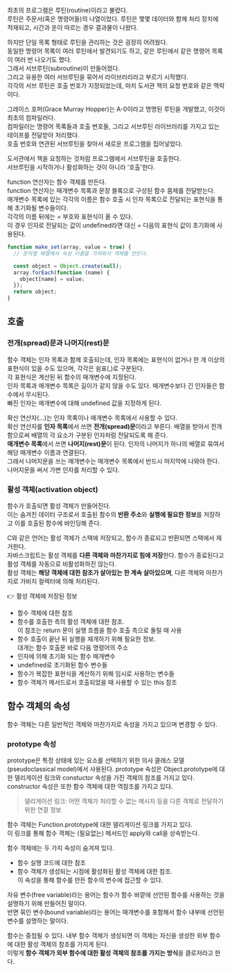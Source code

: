 최초의 프로그램은 루틴(routine)이라고 불렸다.  
루틴은 주문서(혹은 명령어들)의 나열이었다. 루틴은 몇몇 데이터와 함께 처리 장치에 적재되고, 시간과 운이 따르는 경우 결과물이 나왔다.

하지만 단일 목록 형태로 루틴을 관리하는 것은 굉장히 어려웠다.  
동일한 명령어 목록이 여러 루틴에서 발견되기도 하고, 같은 루틴에서 같은 명령어 목록이 여러 번 나오기도 했다.  
그래서 서브루틴(subroutine)이 만들어졌다.  
그리고 유용한 여러 서브루틴을 묶어서 라이브러리라고 부르기 시작했다.  
각각의 서브 루틴은 호출 번호가 지정되었는데, 마치 도서관 책의 요청 번호와 같은 맥락이다.

그레이스 호퍼(Grace Murray Hopper)는 A-0이라고 명명된 루틴을 개발했고, 이것이 최초의 컴파일러다.  
컴파일러는 명령어 목록들과 호출 번호들, 그리고 서브루틴 라이브러리를 가지고 있는 테이프를 전달받아 처리했다.  
호출 번호와 연관된 서브루틴을 찾아서 새로운 프로그램을 집어넣었다.

도서관에서 책을 요청하는 것처럼 프로그램에서 서브루틴을 호출한다.  
서브루틴을 시작하거나 활성화하는 것이 아니라 '호출'한다.

function 연산자는 함수 객체를 만든다.  
function 연산자는 매개변수 목록과 문장 블록으로 구성된 함수 몸체를 전달받는다.  
매개변수 목록에 있는 각각의 이름은 함수 호출 시 인자 목록으로 전달되는 표현식을 통해 초기화될 변수들이다.  
각각의 이름 뒤에는 = 부호와 표현식이 올 수 있다.  
이 경우 인자로 전달되는 값이 undefined라면 대신 = 다음의 표현식 값이 초기화에 사용된다.

```js
function make_set(array, value = true) {
  // 문자열 배열에서 속성 이름을 가져와서 객체를 만든다.

  const object = Object.create(null);
  array.forEach(function (name) {
    object[name] = value;
  });
  return object;
}
```

## 호출

### 전개(spread)문과 나머지(rest)문

함수 객체는 인자 목록과 함께 호출되는데, 인자 목록에는 표현식이 없거나 한 개 이상의 표현식이 있을 수도 있으며, 각각은 쉼표(,)로 구분된다.  
각 표현식은 계산된 뒤 함수의 매개변수에 지정된다.  
인자 목록과 매개변수 목록은 길이가 같지 않을 수도 있다. 매개변수보다 긴 인자들은 함수에서 무시된다.  
빠진 인자는 매개변수에 대해 undefined 값을 지정하게 된다.

확산 연산자(...)는 인자 목록이나 매개변수 목록에서 사용할 수 있다.  
확산 연산자를 **인자 목록**에서 쓰면 **전개(spread)문**이라고 부른다.
배열을 받아서 전개함으로써 배열의 각 요소가 구분된 인자처럼 전달되도록 해 준다.  
**매개변수 목록**에서 쓰면 **나머지(rest)문**이 된다.
인자의 나머지가 하나의 배열로 묶여서 해당 매개변수 이름과 연결된다.  
그래서 나머지문을 쓰는 매개변수는 매개변수 목록에서 반드시 마지막에 나와야 한다.  
나머지문을 써서 가변 인자를 처리할 수 있다.

### 활성 객체(activation object)

함수가 호출되면 활성 객체가 만들어진다.  
이는 숨겨진 데이터 구조로서 호출된 함수의 **반환 주소**와 **실행에 필요한 정보**를 저장하고 이를 호출된 함수에 바인딩해 준다.

C와 같은 언어는 활성 객체가 스택에 저장되고, 함수가 종료되고 반환되면 스택에서 제거한다.  
자바스크립트는 활성 객체를 **다른 객체와 마찬가지로 힘에 저장**한다. 함수가 종료된다고 활성 객체를 자동으로 비활성화하진 않는다.  
활성 객체는 **해당 객체에 대한 참조가 살아있는 한 계속 살아있으며**, 다른 객체와 마찬가지로 가비지 컬렉터에 의해 처리된다.

👉 활성 객체에 저장된 정보

- 함수 객체에 대한 참조
- 함수를 호출한 측의 활성 객체에 대한 참조.  
  이 참조는 return 문이 실행 흐름을 함수 호출 측으로 돌릴 때 사용
- 함수 호출이 끝난 뒤 실행을 재개하기 위해 필요한 정보.  
  대개는 함수 호출문 바로 다음 명령어의 주소
- 인자에 의해 초기화 되는 함수 매개변수
- undefined로 초기화된 함수 변수들
- 함수가 복잡한 표현식을 계산하기 위해 임시로 사용하는 변수들
- 함수 객체가 메서드로서 호출되었을 때 사용할 수 있는 this 참조

## 함수 객체의 속성

함수 객체는 다른 일반적인 객체와 마찬가지로 속성을 가지고 있으며 변경할 수 있다.

### prototype 속성

prototype은 특정 상태에 있는 요소를 선택하기 위한 의사 클래스 모델(pseudoclassical model)에서 사용된다.
prototype 속성은 Object.prototype에 대한 델리게이션 링크와 constuctor 속성을 가진 객체의 참조를 가지고 있다.  
constructor 속성은 또한 함수 객체에 대한 역참조를 가지고 있다.

> 델리게이션 링크: 어떤 객체가 처리할 수 없는 메시지 등을 다른 객체로 전달하기 위한 연결 정보

함수 객체는 Function.prototype에 대한 델리게이션 링크를 가지고 있다.  
이 링크를 통해 함수 객체는 (필요없는) 메서드인 apply와 call을 상속받는다.

함수 객체에는 두 가지 속성이 숨겨져 있다.

- 함수 실행 코드에 대한 참조
- 함수 객체가 생성되는 시점에 활성화된 활성 객체에 대한 참조.  
  이 속성을 통해 함수를 만든 함수의 변수에 접근할 수 있다.

자유 변수(free variable)라는 용어는 함수가 함수 바깥에 선언된 함수를 사용하는 것을 설명하기 위해 만들어진 말이다.  
반면 묶인 변수(bound variable)라는 용어는 매개변수를 포함해서 함수 내부에 선언된 변수를 설명하는 말이다.

함수는 중첩될 수 있다. 내부 함수 객체가 생성되면 이 객체는 자신을 생성한 외부 함수에 대한 활성 객체의 참조를 가지게 된다.  
이렇게 **함수 객체가 외부 함수에 대한 활성 객체의 참조를 가지는 방식**을 클로저라고 한다.

